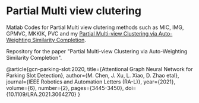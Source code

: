 # Partial Multi view clutering
Matlab Codes for Partial Multi view clutering methods such as MIC, IMG, GPMVC, MKKIK, PVC and my [Partial Multi-view Clustering via Auto-Weighting Similarity Completion](https://link.springer.com/chapter/10.1007/978-3-319-97909-0_23).

Repository for the paper "Partial Multi-view Clustering via Auto-Weighting Similarity Completion".

@article{gcn-parking-slot:2020,
  title={Attentional Graph Neural Network for Parking Slot Detection},
  author={M. Chen, J. Xu, L. Xiao, D. Zhao etal},
  journal={IEEE Robotics and Automation Letters (RA-L)},
  year={2021},
  volume={6},
  number={2},
  pages={3445-3450},
  doi={10.1109/LRA.2021.3064270}
}
